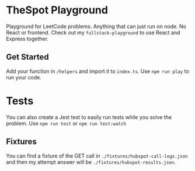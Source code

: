 # TheSpot Playground

Playground for LeetCode problems. Anything that can just run on node. No React or frontend. Check out my `fullstack-playground` to use React and Express together.

## Get Started

Add your function in `/helpers` and import it to `index.ts`. Use `npm run play` to run your code.

# Tests

You can also create a Jest test to easily run tests while you solve the problem. Use `npm run test` or `npm run test:watch`

## Fixtures

You can find a fixture of the GET call in `./fixtures/hubspot-call-logs.json` and then my attempt answer will be `./fixtures/hubspot-results.json`.
